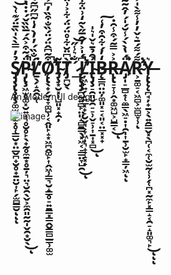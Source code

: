 # S̸̡̡̧̢̧̧̧͚̫͍̱̫̟̥̜̳̮͙̤̲̬̪̟̮̥̟̱̤̮͎̙̗̫̻͇̮̉̓̿̀̀̍̏̄̈́͊͑̀͝ͅͅͅP̴̡̢̧͖̫̥͚͓̮͍̝͉̥̮̥̙̖̟̰̥̼̱͙̥̱̦͉̤͉̮̯̖̬͕̼̯͈̰̰̩̬̯͙̮̖̈́͂͒͐̂́̅̏̏̌́̇̇̔̓̎͌͆̽̐͋̾̑̂͂̾̄̓͂͆̂̉̅̓͂̅̿͂̿̚̕̚̚͜͝ͅḺ̸̖̗̝̭̯̤̜́̐̏́̓̓̀̒̍̃͆̋͆̃̀̑͌̀̎͐͐̊̔̽̈́̾̎̃͛̃̾͊̀̈̅̐͌̕͘͝͝Ǫ̸̢̛̛̖̟̗̬̣̞͚̺̹͔̭͈̙̝͙͖̪̭͚̙͎̭͖̹̳͉̮̝͇̥̠͍̱̳͓̳̭̬͇̻̲͇̹͚̫͒͂͆̂̈́̈́̏̐͒̏̓͆͐̽̓̈́̾̀̂͋͌͗̓̽͗̓̒̃̏̐̄̓́́̈́̚̚̕͝Ĩ̴̡̧͙̮͓̹̺͈͓̟̯̦T̸̡̪̬̖̀͆̈̆͋̊̈́̈́͋͐͗̈̒͑̔̈̓͘͘_̷̢̢̡̡̪̰͍̻̙̤͈̝̻̱͇̖͓͖͔̠͇̤̞̺̯́̐͛̾̋͜͝ͅĻ̸̛͖̙͍̗̝͍̲͓̟̙̮̬̘͕̞͖̩͉̝̟̝͓̟͆́̍͐̓̑̅̋̀͂̒͗̈͋̀̂̇̚̕̚͝͝͠͝͝͝Í̴̢̡̧̠̯͈̬̯̠̠̹̬̠̹͎̱͎͓̻̑̉̄͛̌̍͛̍̚͜ͅB̶̨͇̪̤̤̦͚͈͓̠͔͈͔̤̲͓͓̟̒̓́͋̑͒̓͑͠R̵̢̢̠̞̹̭͙͚͖̺͕̺̳͔͐͐̿͂́͒̾̑̇͜ͅÄ̸̡̩̠̲̻̟̜̼͇̖͖̠̣͎̯̩͎̱̹̮̫̙̟̳̦͖́̔̀̀́̾̆́̍́̓̂̃͂͋̂̐̀̃̀́̈͆́̅̇̅̏̈̎́̃̚͘͠͠ͅͅR̴̛͕̱͚̠͔͖̻͕̫̻̫̞̹͌́͌́̄͛̌̓̓̾͌̀̍͐̽͆̾̂͒̑͆͌̂̉͗͘̕͝͝͠ͅY̶̨̢̨̨̪̘̦̟̱͕̖͍̯̳̬͓̖̪̜͔̼̜̮̫̰̜̹̗̜̪͓̰̼̙͓͇̝͔̯̠̝͈͚͉̙͛͜ͅͅͅ
An ModernUI design.

![image](https://github.com/KTSGod/SPLOIT/assets/130867163/346387b1-4f2d-4967-9bc0-30cab9acd0d7)
